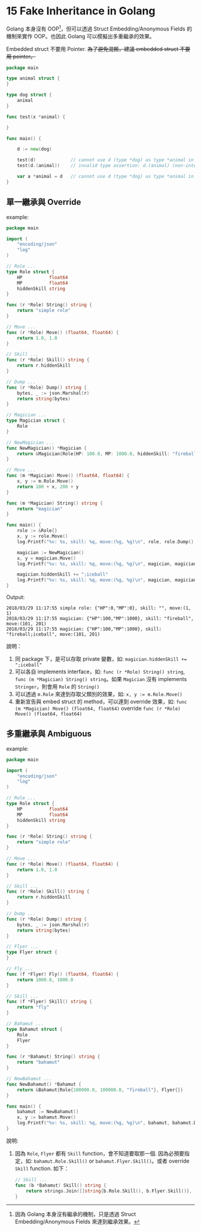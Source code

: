 # 15 Fake Inheritance in Golang

Golang 本身沒有 OOP[^non_oop]，但可以透過 Struct Embedding/Anonymous Fields 的機制來實作 OOP。也因此 Golang 可以模擬出多重繼承的效果。

Embedded struct 不要用 Pointer. ~~為了避免混餚，建議 embedded struct 不要用 pointer。~~

```go
package main

type animal struct {
}

type dog struct {
    animal
}

func test(x *animal) {

}

func main() {

    d := new(dog)

    test(d)             // cannot use d (type *dog) as type *animal in argument to test
    test(d.(animal))    // invalid type assertion: d.(animal) (non-interface type *dog on left)

    var a *animal = d   // cannot use d (type *dog) as type *animal in assignment
}
```

[^non_oop]: 因為 Golang 本身沒有繼承的機制，只是透過 Struct Embedding/Anonymous Fields 來達到繼承效果。

## 單一繼承與 Override

example:

```go {.line-numbers}
package main

import (
    "encoding/json"
    "log"
)

// Role ...
type Role struct {
    HP          float64
    MP          float64
    hiddenSkill string
}

func (r *Role) String() string {
    return "simple role"
}

// Move ...
func (r *Role) Move() (float64, float64) {
    return 1.0, 1.0
}

// Skill ...
func (r *Role) Skill() string {
    return r.hiddenSkill
}

// Dump ...
func (r *Role) Dump() string {
    bytes, _ := json.Marshal(r)
    return string(bytes)
}

// Magician ...
type Magician struct {
    Role
}

// NewMagician ...
func NewMagician() *Magician {
    return &Magician{Role{HP: 100.0, MP: 1000.0, hiddenSkill: "fireball"}}
}

// Move ...
func (m *Magician) Move() (float64, float64) {
    x, y := m.Role.Move()
    return 100 + x, 200 + y
}

func (m *Magician) String() string {
    return "magician"
}

func main() {
    role := &Role{}
    x, y := role.Move()
    log.Printf("%v: %s, skill: %q, move:(%g, %g)\n", role, role.Dump(), role.Skill(), x, y)

    magician := NewMagician()
    x, y = magician.Move()
    log.Printf("%v: %s, skill: %q, move:(%g, %g)\n", magician, magician.Dump(), magician.Skill(), x, y)

    magician.hiddenSkill += ";iceball"
    log.Printf("%v: %s, skill: %q, move:(%g, %g)\n", magician, magician.Dump(), magician.Skill(), x, y)
}
```

Output:

```text
2018/03/29 11:17:55 simple role: {"HP":0,"MP":0}, skill: "", move:(1, 1)
2018/03/29 11:17:55 magician: {"HP":100,"MP":1000}, skill: "fireball", move:(101, 201)
2018/03/29 11:17:55 magician: {"HP":100,"MP":1000}, skill: "fireball;iceball", move:(101, 201)
```

說明：

1. 同 package 下，是可以存取 private 變數，如: `magician.hiddenSkill += ";iceball"`
1. 可以各自 implements interface，如: `func (r *Role) String() string`, `func (m *Magician) String() string`。如果 `Magician` 沒有 implements `Stringer`，則會用 `Role` 的 `String()`
1. 可以透過 `m.Role` 來達到存取父類別的效果，如: `x, y := m.Role.Move()`
1. 重新宣告與 embed struct 的 method，可以達到 override 效果，如: `func (m *Magician) Move() (float64, float64)` override `func (r *Role) Move() (float64, float64)`

## 多重繼承與 Ambiguous

example:

```go {.line-numbers}
package main

import (
    "encoding/json"
    "log"
)

// Role ...
type Role struct {
    HP          float64
    MP          float64
    hiddenSkill string
}

func (r *Role) String() string {
    return "simple role"
}

// Move ...
func (r *Role) Move() (float64, float64) {
    return 1.0, 1.0
}

// Skill ...
func (r *Role) Skill() string {
    return r.hiddenSkill
}

// Dump ...
func (r *Role) Dump() string {
    bytes, _ := json.Marshal(r)
    return string(bytes)
}

// Flyer ...
type Flyer struct {
}

// Fly ...
func (f *Flyer) Fly() (float64, float64) {
    return 1000.0, 1000.0
}

// Skill ...
func (f *Flyer) Skill() string {
    return "fly"
}

// Bahamut ...
type Bahamut struct {
    Role
    Flyer
}

func (r *Bahamut) String() string {
    return "bahamut"
}

// NewBahamut ...
func NewBahamut() *Bahamut {
    return &Bahamut{Role{100000.0, 100000.0, "fireball"}, Flyer{}}
}

func main() {
    bahamut := NewBahamut()
    x, y := bahamut.Move()
    log.Printf("%v: %s, skill: %q, move:(%g, %g)\n", bahamut, bahamut.Dump(), bahamut.Skill(), x, y) // error: ambiguous selector bahamut.Skill
}
```

說明:

1. 因為 `Role`, `Flyer` 都有 `Skill` function，會不知道要取那一個. 因為必預要指定，如: `bahamut.Role.Skill()` or `bahamut.Flyer.Skill()`。或者 override `Skill` function. 如下：

    ```go {.line-numbers}
    // Skill ...
    func (b *Bahamut) Skill() string {
        return strings.Join([]string{b.Role.Skill(), b.Flyer.Skill()}, ";")
    }
    ```